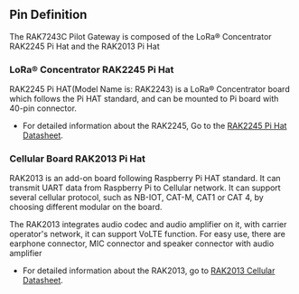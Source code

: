 ## Pin Definition

The RAK7243C Pilot Gateway is composed of the LoRa® Concentrator RAK2245 Pi Hat and the RAK2013 Pi Hat

### LoRa® Concentrator RAK2245 Pi Hat

<rk-img
  src="/assets/images/datasheet/rak7243c/rak2245.png"
  width="50%"
  figure-number="1"
  caption="RAK2245 Pi Hat"
/>

RAK2245 Pi HAT(Model Name is: RAK2243) is a LoRa® Concentrator board which follows the Pi HAT standard, and can be mounted to Pi board with 40-pin connector.

* For detailed information about the RAK2245, Go to the [RAK2245 Pi Hat Datasheet](/en-us/datasheet/rak2245-pihat/#rak2245-pi-hat-lpwan-gateway-concentrator-module).

<rk-img
  src="/assets/images/datasheet/rak7243c/lora-hardware-structure.jpg"
  width="80%"
  figure-number="2"
  caption="LoRa® Hardware Structure"
/>

### Cellular Board RAK2013 Pi Hat

<rk-img
  src="/assets/images/datasheet/rak7243c/rak2013.jpg"
  width="50%"
  figure-number="3"
  caption="RAK2013 Cellular Pi Hat"
/>

RAK2013 is an add-on board following Raspberry Pi HAT standard. It can transmit UART data from Raspberry Pi to Cellular network. It can support several cellular protocol, such as NB-IOT, CAT-M, CAT1 or CAT 4, by choosing different modular on the board. 

The RAK2013 integrates audio codec and audio amplifier on it, with carrier operator's network, it can support VoLTE function. For easy use, there are earphone connector, MIC connector and speaker connector with audio amplifier

* For detailed information about the RAK2013, go to [RAK2013 Cellular Datasheet](/en-us/datasheet/rak2013/#rak2013-cellular).

<rk-img
  src="/assets/images/datasheet/rak7243c/cellular-hardware-structure.png"
  width="75%"
  figure-number="4"
  caption="Cellular Hardware Structure"
/>
